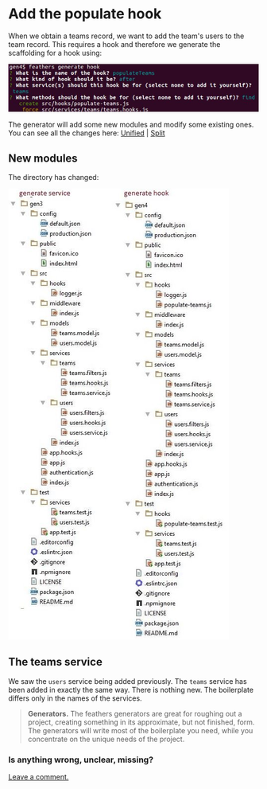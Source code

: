 # Add the populate hook

When we obtain a teams record, we want to add the team's users to the team record.
This requires a hook and therefore we generate the scaffolding for a hook using:

![Generate hook](../assets/gen-hook.jpg)

The generator will add some new modules and modify some existing ones.
You can see all the changes here:
[Unified](http://htmlpreview.github.io/?https://github.com/feathersjs/feathers-docs/blob/auk/examples/step/_diff/02-gen4-line.html)
|
[Split](http://htmlpreview.github.io/?https://github.com/feathersjs/feathers-docs/blob/auk/examples/step/_diff/02-gen4-side.html)


## New modules

The directory has changed:

![Compare gen3 and gen4 folders](../assets/gen3-4-dir.jpg)

## The teams service

We saw the `users` service being added previously.
The `teams` service has been added in exactly the same way.
There is nothing new.
The boilerplate differs only in the names of the services.

> **Generators.**
The feathers generators are great for roughing out a project,
creating something in its approximate, but not finished, form.
The generators will write most of the boilerplate you need,
while you concentrate on the unique needs of the project.

### Is anything wrong, unclear, missing?
[Leave a comment.](https://github.com/feathersjs/feathers-guide/issues/new?title=Comment:Step-Generators-Service&body=Comment:Step-Generators-Service)
